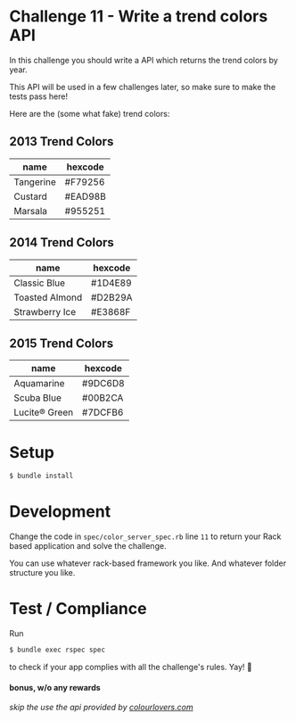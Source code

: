 # Challenge 11 - Write a trend colors API

In this challenge you should write a API which returns the trend colors by year.

This API will be used in a few challenges later, so make sure to make the tests pass here!

Here are the (some what fake) trend colors:

## 2013 Trend Colors

|   name    | hexcode |
|-----------|---------|
| Tangerine | #F79256 |
| Custard   | #EAD98B |
| Marsala   | #955251 |

## 2014 Trend Colors

|      name      | hexcode |
|----------------|---------|
| Classic Blue   | #1D4E89 |
| Toasted Almond | #D2B29A |
| Strawberry Ice | #E3868F |

## 2015 Trend Colors

|      name     | hexcode |
|---------------|---------|
| Aquamarine    | #9DC6D8 |
| Scuba Blue    | #00B2CA |
| Lucite® Green | #7DCFB6 |

# Setup

```sh
$ bundle install
```

# Development

Change the code in `spec/color_server_spec.rb` line `11` to return your Rack based application and solve the challenge.

You can use whatever rack-based framework you like. And whatever folder structure you like.

# Test / Compliance

Run

```sh
$ bundle exec rspec spec
```

to check if your app complies with all the challenge's rules. Yay! :tada:

#### bonus, w/o any rewards
*skip the use the api provided by [colourlovers.com](http://www.colourlovers.com/api/colors/top?format=json)*
